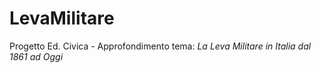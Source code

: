 # LevaMilitare
Progetto Ed. Civica - Approfondimento tema: _La Leva Militare in Italia dal 1861 ad Oggi_
